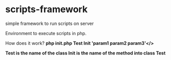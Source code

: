 # scripts-framework
simple framework to run scripts on server

Environment to execute scripts in php.

How does it work?
<b>php init.php Test Init 'param1 param2 param3'</>

Test is the name of the class
Init is the name of the method into class Test
